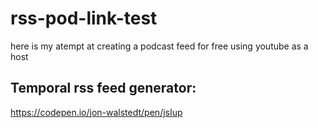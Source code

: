# rss-pod-link-test

here is my atempt at creating a podcast feed for free using youtube as a host

## Temporal rss feed generator:


https://codepen.io/jon-walstedt/pen/jsIup


